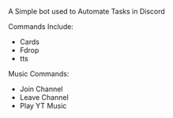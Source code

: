 A Simple bot used to Automate Tasks in Discord

Commands Include:
 - Cards
 - Fdrop
 - tts

Music Commands:
 - Join Channel
 - Leave Channel
 - Play YT Music 
